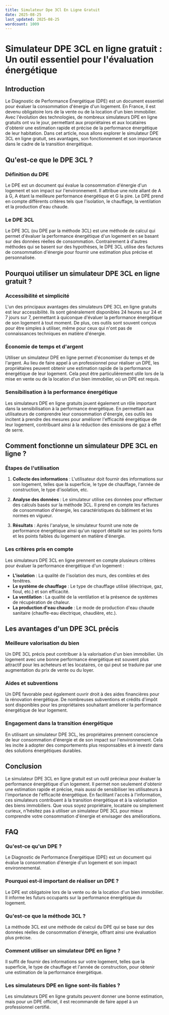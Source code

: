 ```yaml
---
title: Simulateur Dpe 3Cl En Ligne Gratuit
date: 2025-08-25
last_updated: 2025-08-25
wordcount: 1009
---
```


# Simulateur DPE 3CL en ligne gratuit : Un outil essentiel pour l'évaluation énergétique

## Introduction

Le Diagnostic de Performance Énergétique (DPE) est un document essentiel pour évaluer la consommation d'énergie d'un logement. En France, il est devenu obligatoire lors de la vente ou de la location d'un bien immobilier. Avec l'évolution des technologies, de nombreux simulateurs DPE en ligne gratuits ont vu le jour, permettant aux propriétaires et aux locataires d'obtenir une estimation rapide et précise de la performance énergétique de leur habitation. Dans cet article, nous allons explorer le simulateur DPE 3CL en ligne gratuit, ses avantages, son fonctionnement et son importance dans le cadre de la transition énergétique.

## Qu'est-ce que le DPE 3CL ?

### Définition du DPE

Le DPE est un document qui évalue la consommation d'énergie d'un logement et son impact sur l'environnement. Il attribue une note allant de A à G, A étant la meilleure performance énergétique et G la pire. Le DPE prend en compte différents critères tels que l'isolation, le chauffage, la ventilation et la production d'eau chaude.

### Le DPE 3CL

Le DPE 3CL (ou DPE par la méthode 3CL) est une méthode de calcul qui permet d'évaluer la performance énergétique d'un logement en se basant sur des données réelles de consommation. Contrairement à d'autres méthodes qui se basent sur des hypothèses, le DPE 3CL utilise des factures de consommation d'énergie pour fournir une estimation plus précise et personnalisée.

## Pourquoi utiliser un simulateur DPE 3CL en ligne gratuit ?

### Accessibilité et simplicité

L'un des principaux avantages des simulateurs DPE 3CL en ligne gratuits est leur accessibilité. Ils sont généralement disponibles 24 heures sur 24 et 7 jours sur 7, permettant à quiconque d'évaluer la performance énergétique de son logement à tout moment. De plus, ces outils sont souvent conçus pour être simples à utiliser, même pour ceux qui n'ont pas de connaissances techniques en matière d'énergie.

### Économie de temps et d'argent

Utiliser un simulateur DPE en ligne permet d'économiser du temps et de l'argent. Au lieu de faire appel à un professionnel pour réaliser un DPE, les propriétaires peuvent obtenir une estimation rapide de la performance énergétique de leur logement. Cela peut être particulièrement utile lors de la mise en vente ou de la location d'un bien immobilier, où un DPE est requis.

### Sensibilisation à la performance énergétique

Les simulateurs DPE en ligne gratuits jouent également un rôle important dans la sensibilisation à la performance énergétique. En permettant aux utilisateurs de comprendre leur consommation d'énergie, ces outils les incitent à prendre des mesures pour améliorer l'efficacité énergétique de leur logement, contribuant ainsi à la réduction des émissions de gaz à effet de serre.

## Comment fonctionne un simulateur DPE 3CL en ligne ?

### Étapes de l'utilisation

1. **Collecte des informations** : L'utilisateur doit fournir des informations sur son logement, telles que la superficie, le type de chauffage, l'année de construction, le type d'isolation, etc.

2. **Analyse des données** : Le simulateur utilise ces données pour effectuer des calculs basés sur la méthode 3CL. Il prend en compte les factures de consommation d'énergie, les caractéristiques du bâtiment et les normes en vigueur.

3. **Résultats** : Après l'analyse, le simulateur fournit une note de performance énergétique ainsi qu'un rapport détaillé sur les points forts et les points faibles du logement en matière d'énergie.

### Les critères pris en compte

Les simulateurs DPE 3CL en ligne prennent en compte plusieurs critères pour évaluer la performance énergétique d'un logement :

- **L'isolation** : La qualité de l'isolation des murs, des combles et des fenêtres.
- **Le système de chauffage** : Le type de chauffage utilisé (électrique, gaz, fioul, etc.) et son efficacité.
- **La ventilation** : La qualité de la ventilation et la présence de systèmes de récupération de chaleur.
- **La production d'eau chaude** : Le mode de production d'eau chaude sanitaire (chauffe-eau électrique, chaudière, etc.).

## Les avantages d'un DPE 3CL précis

### Meilleure valorisation du bien

Un DPE 3CL précis peut contribuer à la valorisation d'un bien immobilier. Un logement avec une bonne performance énergétique est souvent plus attractif pour les acheteurs et les locataires, ce qui peut se traduire par une augmentation du prix de vente ou du loyer.

### Aides et subventions

Un DPE favorable peut également ouvrir droit à des aides financières pour la rénovation énergétique. De nombreuses subventions et crédits d'impôt sont disponibles pour les propriétaires souhaitant améliorer la performance énergétique de leur logement.

### Engagement dans la transition énergétique

En utilisant un simulateur DPE 3CL, les propriétaires prennent conscience de leur consommation d'énergie et de son impact sur l'environnement. Cela les incite à adopter des comportements plus responsables et à investir dans des solutions énergétiques durables.

## Conclusion

Le simulateur DPE 3CL en ligne gratuit est un outil précieux pour évaluer la performance énergétique d'un logement. Il permet non seulement d'obtenir une estimation rapide et précise, mais aussi de sensibiliser les utilisateurs à l'importance de l'efficacité énergétique. En facilitant l'accès à l'information, ces simulateurs contribuent à la transition énergétique et à la valorisation des biens immobiliers. Que vous soyez propriétaire, locataire ou simplement curieux, n'hésitez pas à utiliser un simulateur DPE 3CL pour mieux comprendre votre consommation d'énergie et envisager des améliorations.

## FAQ

### Qu'est-ce qu'un DPE ?

Le Diagnostic de Performance Énergétique (DPE) est un document qui évalue la consommation d'énergie d'un logement et son impact environnemental.

### Pourquoi est-il important de réaliser un DPE ?

Le DPE est obligatoire lors de la vente ou de la location d'un bien immobilier. Il informe les futurs occupants sur la performance énergétique du logement.

### Qu'est-ce que la méthode 3CL ?

La méthode 3CL est une méthode de calcul du DPE qui se base sur des données réelles de consommation d'énergie, offrant ainsi une évaluation plus précise.

### Comment utiliser un simulateur DPE en ligne ?

Il suffit de fournir des informations sur votre logement, telles que la superficie, le type de chauffage et l'année de construction, pour obtenir une estimation de la performance énergétique.

### Les simulateurs DPE en ligne sont-ils fiables ?

Les simulateurs DPE en ligne gratuits peuvent donner une bonne estimation, mais pour un DPE officiel, il est recommandé de faire appel à un professionnel certifié.